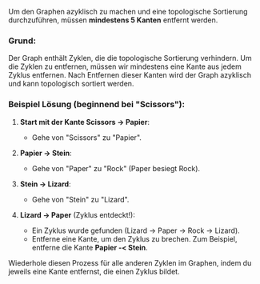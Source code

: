 Um den Graphen azyklisch zu machen und eine topologische Sortierung durchzuführen, müssen **mindestens 5 Kanten** entfernt werden.

### Grund:
Der Graph enthält Zyklen, die die topologische Sortierung verhindern. 
Um die Zyklen zu entfernen, müssen wir mindestens eine Kante aus jedem Zyklus entfernen. Nach Entfernen dieser Kanten wird der Graph azyklisch und kann topologisch sortiert werden.

### Beispiel Lösung (beginnend bei "Scissors"):

1. **Start mit der Kante Scissors → Papier**:
    - Gehe von "Scissors" zu "Papier".

2. **Papier -> Stein**:
    - Gehe von "Paper" zu "Rock" (Paper besiegt Rock).

3. **Stein -> Lizard**:
    - Gehe von "Stein" zu "Lizard".

4. **Lizard -> Paper** (Zyklus entdeckt!):
    - Ein Zyklus wurde gefunden (Lizard -> Paper -> Rock -> Lizard).
    - Entferne eine Kante, um den Zyklus zu brechen. Zum Beispiel, entferne die Kante **Papier -< Stein**.

Wiederhole diesen Prozess für alle anderen Zyklen im Graphen, indem du jeweils eine Kante entfernst, die einen Zyklus bildet.
